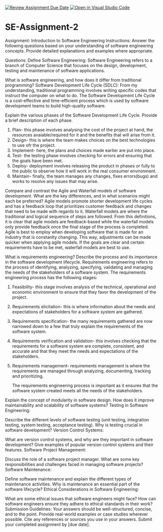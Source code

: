 [![Review Assignment Due Date](https://classroom.github.com/assets/deadline-readme-button-24ddc0f5d75046c5622901739e7c5dd533143b0c8e959d652212380cedb1ea36.svg)](https://classroom.github.com/a/-ucQIGTc)
[![Open in Visual Studio Code](https://classroom.github.com/assets/open-in-vscode-718a45dd9cf7e7f842a935f5ebbe5719a5e09af4491e668f4dbf3b35d5cca122.svg)](https://classroom.github.com/online_ide?assignment_repo_id=15231242&assignment_repo_type=AssignmentRepo)
# SE-Assignment-2
Assignment: Introduction to Software Engineering
Instructions:
Answer the following questions based on your understanding of software engineering concepts. Provide detailed explanations and examples where appropriate.

Questions:
Define Software Engineering:
Software Engineering refers to a branch of Computer Science that focuses on the design, development, testing and maintenance of software applications.

What is software engineering, and how does it differ from traditional programming?
Software Development Life Cycle (SDLC):
From my understanding, traditional programming involves writing specific codes that instruct the computer on what to do. The Software Development Life Cycle is a cost-effective and time-efficient process which is used by software development teams to build high-quality software. 

Explain the various phases of the Software Development Life Cycle. Provide a brief description of each phase.
 1. Plan- this phase involves analysing the cost of the project at hand, the resources avaiable/required for it and the benefits that will arise from it.
 2. Design- this is where the team makes choices on the best technologies to use ofr the project.
 3. Implement- here, the plans and choices made earlier are put into place.
 4. Test- the testing phase involves checking for errors and ensuring that the goals have been met.
 5. Deploy- deployment involves releasing the product in phases or fully to the public to observe how it will work in the real consumer environment.
 6. Maintain- finally, the team manages any changes, fixes errors(bugs) and works to resolve any issues that may arise.
    
Compare and contrast the Agile and Waterfall models of software development. What are the key differences, and in what scenarios might each be preferred?
Agile models promote shorter development life cycles and has a feedback loop that prioritizes customer feedback and changes that need to be made with regards to it. Waterfall models are where the traditional and logical sequence of steps are followed. From this definitions, it is clear that agile models are feedback-based while the waterfall models only provide feedback once the final stage of the process is completed. Agile is best to employ when developing software that is made for an industry that is constanlty changing. This way, adjustments can be made quicker when applying agile models. If the goals are clear and certain requirements have to be met, waterfall models are best to use.  

What is requirements engineering? Describe the process and its importance in the software development lifecycle.
Requirements engineering refers to the process of identifying, analyzing, specifying, validating and managing the needs of the stakeholders of a software system. The requirements engineering process has the following stages:
1. Feasibility- this stage involves analysis of the technical, operational and economic environment to ensure that they favor the development of the project.
2. Requirements elicitation- this is where information about the needs and expectations of stakeholders for a software system are gathered. 
3. Requirements specification- the many requirements gathered are now narrowed down to a few that truly explain the requirements of the software system.
4. Requirements verification and validation- this involves checking that the requirements for a software system are complete, consistent, and accurate and that they meet the needs and expectations of the stakeholders.
5. Requirements management- requirements management is where the requirements are managed through analyzing, documenting, tracking and  prioritizing.

   The requirements engineering process is important as it ensures that the software system created meets all the needs of the stakeholders.

Explain the concept of modularity in software design. How does it improve maintainability and scalability of software systems?
Testing in Software Engineering:

Describe the different levels of software testing (unit testing, integration testing, system testing, acceptance testing). Why is testing crucial in software development?
Version Control Systems:

What are version control systems, and why are they important in software development? Give examples of popular version control systems and their features.
Software Project Management:

Discuss the role of a software project manager. What are some key responsibilities and challenges faced in managing software projects?
Software Maintenance:

Define software maintenance and explain the different types of maintenance activities. Why is maintenance an essential part of the software lifecycle?
Ethical Considerations in Software Engineering:

What are some ethical issues that software engineers might face? How can software engineers ensure they adhere to ethical standards in their work?
Submission Guidelines:
Your answers should be well-structured, concise, and to the point.
Provide real-world examples or case studies wherever possible.
Cite any references or sources you use in your answers.
Submit your completed assignment by [due date].
